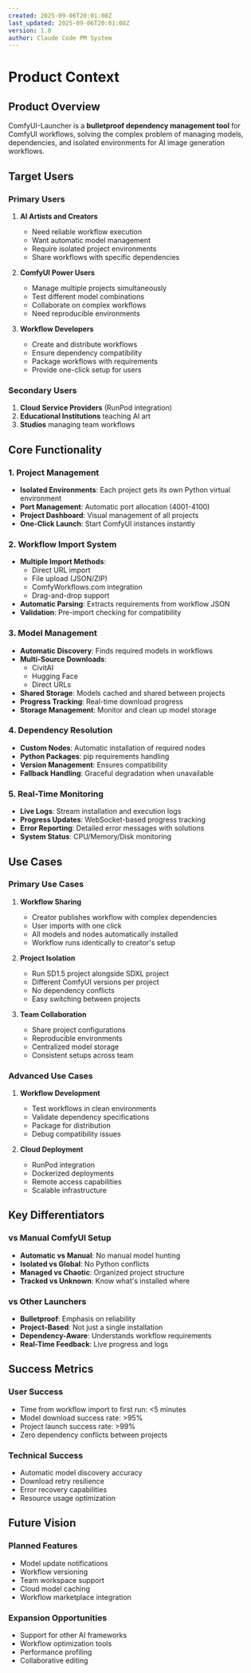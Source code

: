 ```yaml
---
created: 2025-09-06T20:01:08Z
last_updated: 2025-09-06T20:01:08Z
version: 1.0
author: Claude Code PM System
---
```


# Product Context

## Product Overview

ComfyUI-Launcher is a **bulletproof dependency management tool** for ComfyUI workflows, solving the complex problem of managing models, dependencies, and isolated environments for AI image generation workflows.

## Target Users

### Primary Users
1. **AI Artists and Creators**
   - Need reliable workflow execution
   - Want automatic model management
   - Require isolated project environments
   - Share workflows with specific dependencies

2. **ComfyUI Power Users**
   - Manage multiple projects simultaneously
   - Test different model combinations
   - Collaborate on complex workflows
   - Need reproducible environments

3. **Workflow Developers**
   - Create and distribute workflows
   - Ensure dependency compatibility
   - Package workflows with requirements
   - Provide one-click setup for users

### Secondary Users
1. **Cloud Service Providers** (RunPod integration)
2. **Educational Institutions** teaching AI art
3. **Studios** managing team workflows

## Core Functionality

### 1. Project Management
- **Isolated Environments**: Each project gets its own Python virtual environment
- **Port Management**: Automatic port allocation (4001-4100)
- **Project Dashboard**: Visual management of all projects
- **One-Click Launch**: Start ComfyUI instances instantly

### 2. Workflow Import System
- **Multiple Import Methods**:
  - Direct URL import
  - File upload (JSON/ZIP)
  - ComfyWorkflows.com integration
  - Drag-and-drop support
- **Automatic Parsing**: Extracts requirements from workflow JSON
- **Validation**: Pre-import checking for compatibility

### 3. Model Management
- **Automatic Discovery**: Finds required models in workflows
- **Multi-Source Downloads**:
  - CivitAI
  - Hugging Face
  - Direct URLs
- **Shared Storage**: Models cached and shared between projects
- **Progress Tracking**: Real-time download progress
- **Storage Management**: Monitor and clean up model storage

### 4. Dependency Resolution
- **Custom Nodes**: Automatic installation of required nodes
- **Python Packages**: pip requirements handling
- **Version Management**: Ensures compatibility
- **Fallback Handling**: Graceful degradation when unavailable

### 5. Real-Time Monitoring
- **Live Logs**: Stream installation and execution logs
- **Progress Updates**: WebSocket-based progress tracking
- **Error Reporting**: Detailed error messages with solutions
- **System Status**: CPU/Memory/Disk monitoring

## Use Cases

### Primary Use Cases

1. **Workflow Sharing**
   - Creator publishes workflow with complex dependencies
   - User imports with one click
   - All models and nodes automatically installed
   - Workflow runs identically to creator's setup

2. **Project Isolation**
   - Run SD1.5 project alongside SDXL project
   - Different ComfyUI versions per project
   - No dependency conflicts
   - Easy switching between projects

3. **Team Collaboration**
   - Share project configurations
   - Reproducible environments
   - Centralized model storage
   - Consistent setups across team

### Advanced Use Cases

1. **Workflow Development**
   - Test workflows in clean environments
   - Validate dependency specifications
   - Package for distribution
   - Debug compatibility issues

2. **Cloud Deployment**
   - RunPod integration
   - Dockerized deployments
   - Remote access capabilities
   - Scalable infrastructure

## Key Differentiators

### vs Manual ComfyUI Setup
- **Automatic vs Manual**: No manual model hunting
- **Isolated vs Global**: No Python conflicts
- **Managed vs Chaotic**: Organized project structure
- **Tracked vs Unknown**: Know what's installed where

### vs Other Launchers
- **Bulletproof**: Emphasis on reliability
- **Project-Based**: Not just a single installation
- **Dependency-Aware**: Understands workflow requirements
- **Real-Time Feedback**: Live progress and logs

## Success Metrics

### User Success
- Time from workflow import to first run: <5 minutes
- Model download success rate: >95%
- Project launch success rate: >99%
- Zero dependency conflicts between projects

### Technical Success
- Automatic model discovery accuracy
- Download retry resilience
- Error recovery capabilities
- Resource usage optimization

## Future Vision

### Planned Features
- Model update notifications
- Workflow versioning
- Team workspace support
- Cloud model caching
- Workflow marketplace integration

### Expansion Opportunities
- Support for other AI frameworks
- Workflow optimization tools
- Performance profiling
- Collaborative editing